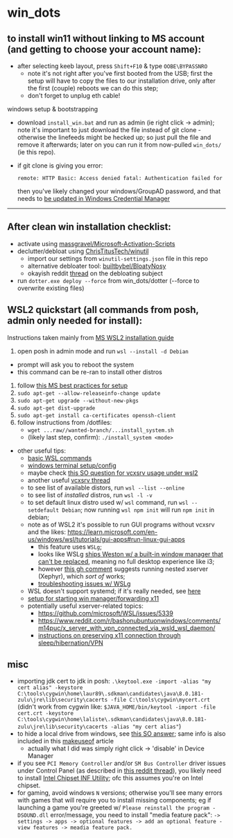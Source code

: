 # win_dots

## to install win11 without linking to MS account (and getting to choose your account name):
- after selecting keeb layout, press `Shift+F10` & type `OOBE\BYPASSNRO` 
  - note it's not right after you've first booted from the USB; first the setup
    will have to copy the files to our installation drive, only after the first
    (couple) reboots we can do this step;
  - don't forget to unplug eth cable!

windows setup &amp; bootstrapping

- download `install_win.bat` and run as admin (ie right click -> admin); note
  it's important to just download the file instead of git clone - otherwise the
  linefeeds might be hecked up; so just pull the file and remove it afterwards;
  later on you can run it from now-pulled `win_dots/` (ie this repo).
- if git clone is giving you error:

    ```
    remote: HTTP Basic: Access denied fatal: Authentication failed for
    ```

  then you've likely changed your windows/GroupAD password, and that needs to
  [be updated in Windows Credential Manager](https://stackoverflow.com/a/52092795/1803648)

--------------

## After clean win installation checklist:

- activate using [massgravel/Microsoft-Activation-Scripts](https://github.com/massgravel/Microsoft-Activation-Scripts)
- declutter/debloat using [ChrisTitusTech/winutil](https://github.com/ChrisTitusTech/winutil)
  - import our settings from `winutil-settings.json` file in this repo
  - alternative debloater tool: [builtbybel/BloatyNosy](https://github.com/builtbybel/BloatyNosy)
  - okayish reddit
    [thread](https://www.reddit.com/r/Windows11/comments/124vxsv/should_i_debloat_my_new_windows_11_laptop_how/)
    on the debloating subject
- run `dotter.exe deploy --force` from win_dots/dotter  (--force to overwrite existing files)


## WSL2 quickstart (all commands from posh, admin only needed for install):

Instructions taken mainly from [MS WSL2 installation guide](https://learn.microsoft.com/en-us/windows/wsl/install)

1. open posh in admin mode and run `wsl --install -d Debian`
  - prompt will ask you to reboot the system
  - this command can be re-ran to install other distros
1. follow [this MS best practices for setup](https://learn.microsoft.com/en-us/windows/wsl/setup/environment#set-up-your-linux-username-and-password)
1. `sudo apt-get --allow-releaseinfo-change update`
1. `sudo apt-get upgrade --without-new-pkgs`
1. `sudo apt-get dist-upgrade`
1. `sudo apt-get install ca-certificates openssh-client`
1. follow instructions from /dotfiles:
   - `wget ...raw//wanted-branch/...install_system.sh`
   - (likely last step, confirm): `./install_system <mode>`

+ other useful tips:
  - [basic WSL commands](https://learn.microsoft.com/en-us/windows/wsl/basic-commands)
  - [windows terminal setup/config](https://learn.microsoft.com/en-us/windows/terminal/customize-settings/startup)
  - maybe check [this SO question for vcxsrv usage under wsl2](https://stackoverflow.com/questions/66768148/how-to-setup-vcxsrv-for-use-with-wsl2)
  - another useful [vcxsrv thread](https://superuser.com/questions/1372854/do-i-launch-the-app-xlaunch-for-every-login-to-use-gui-in-ubuntu-wsl-in-windows)
  - to see list of available distors, run `wsl --list --online`
  - to see list of _installed_ distros, run `wsl -l -v`
  - to set default linux distro used w/ `wsl` command, run `wsl --setdefault Debian`;
    now running `wsl npm init` will run `npm init` in debian;
  - note as of WSL2 it's possible to run GUI programs without vcxsrv and the
    likes: https://learn.microsoft.com/en-us/windows/wsl/tutorials/gui-apps#run-linux-gui-apps
    - this feature uses `WSLg`;
    - looks like WSLg [ships Weston w/ a built-in window manager that can't be replaced](https://github.com/microsoft/wslg/issues/47#issuecomment-825378818),
      meaning no full desktop experience like i3;
    - however [this gh comment](https://github.com/microsoft/wslg/issues/47#issuecomment-862026696)
      suggests running nested xserver (Xephyr), which _sort of_ works;
    - [troubleshooting issues w/ WSLg](https://github.com/microsoft/wslg/wiki/Diagnosing-%22cannot-open-display%22-type-issues-with-WSLg)
  - WSL doesn't support systemd; if it's really needed, see [here](https://devblogs.microsoft.com/commandline/systemd-support-is-now-available-in-wsl)
  - [setup for starting win manager/forwarding x11](https://stackoverflow.com/questions/61110603/how-to-set-up-working-x11-forwarding-on-wsl2) 
  - potentially useful xserver-related topics:
    - https://github.com/microsoft/WSL/issues/5339
    - https://www.reddit.com/r/bashonubuntuonwindows/comments/m14puc/x_server_with_vpn_connected_via_wsld_wsl_daemon/
    - [instructions on preserving x11 connection through
      sleep/hibernation/VPN](https://www.reddit.com/r/bashonubuntuonwindows/comments/m14puc/x_server_with_vpn_connected_via_wsld_wsl_daemon/)

## misc

- importing jdk cert to jdk in posh:
`.\keytool.exe -import -alias "my cert alias" -keystore  C:\tools\cygwin\home\laur89\.sdkman\candidates\java\8.0.181-zulu\jre\lib\security\cacerts -file C:\tools\cygwin\mycert.crt`
 (didn't work from cygwin like: `$JAVA_HOME/bin/keytool -import -file cert.crt -keystore C:\tools\cygwin\home\laliste\.sdkman\candidates\java\8.0.181-zulu\jre\lib\security\cacerts -alias "my cert alias"`)
- to hide a local drive from windows, see [this SO answer](https://superuser.com/a/944926/179401);
  same info is also included in this [makeuseof](https://www.makeuseof.com/how-to-hide-a-drive-in-windows/) article
  - actually what I did was simply right click -> 'disable' in Device Manager
- if you see `PCI Memory Controller` and/or `SM Bus Controller` driver issues
  under Control Panel (as described in [this reddit thread](https://www.reddit.com/r/WindowsHelp/comments/q2gguu/pci_memory_controller_sm_bus_controller_errors/)),
  you likely need to install [Intel Chipset INF Utility](https://www.intel.com/content/www/us/en/download/19347/chipset-inf-utility.html);
  ofc this assumes you're on Intel chipset.
- for gaming, avoid windows `N` versions; otherwise you'll see many errors with
  games that will require you to install missing components; eg if launching
  a game you're greeted w/ `Please reinstall the program - DSOUND.dll`
  error/message, you need to install "media feature pack":
    `->  settings -> apps -> optional features -> add an optional feature - view features -> meadia feature pack.`

